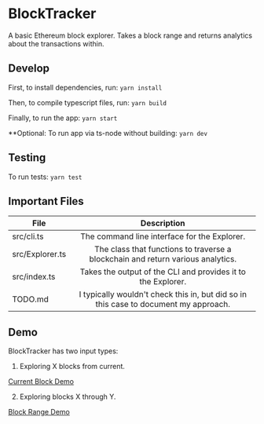 # BlockTracker

A basic Ethereum block explorer. Takes a block range and
returns analytics about the transactions within.

## Develop

First, to install dependencies, run:
`yarn install`

Then, to compile typescript files, run:
`yarn build`

Finally, to run the app:
`yarn start`

\*\*Optional: To run app via ts-node without building:
`yarn dev`

## Testing

To run tests:
`yarn test`

## Important Files

| File            |                                     Description                                      |
| --------------- | :----------------------------------------------------------------------------------: |
| src/cli.ts      |                     The command line interface for the Explorer.                     |
| src/Explorer.ts |   The class that functions to traverse a blockchain and return various analytics.    |
| src/index.ts    |             Takes the output of the CLI and provides it to the Explorer.             |
| TODO.md         | I typically wouldn't check this in, but did so in this case to document my approach. |

## Demo

BlockTracker has two input types:

1. Exploring X blocks from current.

[Current Block Demo](http://www.giphy.com/gifs/OO1vDmvSmSlaNwSnof)

2. Exploring blocks X through Y.

[Block Range Demo](http://www.giphy.com/gifs/szulUCjRZOUVZPOjai)
